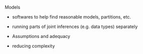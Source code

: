 Models

- softwares to help find reasonable models, partitions, etc.

- running parts of joint inferences (e.g. data types) separately

- Assumptions and adequacy

- reducing complexity
